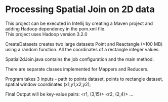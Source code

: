 # Processing Spatial Join on 2D data

This project can be executed in Intellij by creating a Maven project and adding Hadoop dependency in the pom.xml file.<br />
This project uses Hadoop version 3.2.0 <br />

 CreateDatasets creates two large datasets Point and Reactangle (>100 MB) using a random function. All the coordinates of a rectangle integer values. <br />

 Spatial2dJoin.java contains the job configuration and the main method. <br />

 There are separate classes implemented for Mappers and Reducers. <br />

 Program takes 3 inputs - path to points dataset, points to rectangle dataset, spatial window coordinates (x1,y1,x2,y2); <br /> 

 Final Output will be key-value pairs: <r1, (3,15)> <r2, (2,4)> ...
